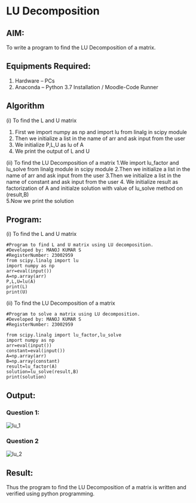 # LU Decomposition 

## AIM:
To write a program to find the LU Decomposition of a matrix.

## Equipments Required:
1. Hardware – PCs
2. Anaconda – Python 3.7 Installation / Moodle-Code Runner

## Algorithm
(i) To find the L and U matrix
1. First we import numpy as np and import lu from linalg in scipy module
2. Then we initialize a list in the name of arr and ask input from the user
3. We initialize P,L,U as lu of A
4. We print the output of L and U
    
(ii) To find the LU Decomposition of a matrix
1.We import lu_factor and lu_solve from linalg module in scipy module
2.Then we initialize a list in the name of arr and ask input from the user
3.Then we initialize a list in the name of constant and ask input from the user
4. We initialize result as  factorization of A and initialze solution with value of lu_solve method on (result,B)  
5.Now we print the solution
## Program:
(i) To find the L and U matrix
```
#Program to find L and U matrix using LU decomposition.
#Developed by: MANOJ KUMAR S 
#RegisterNumber: 23002959
from scipy.linalg import lu
import numpy as np
arr=eval(input())
A=np.array(arr)
P,L,U=lu(A)
print(L)
print(U)
```
(ii) To find the LU Decomposition of a matrix
```
#Program to solve a matrix using LU decomposition.
#Developed by: MANOJ KUMAR S 
#RegisterNumber: 23002959

from scipy.linalg import lu_factor,lu_solve
import numpy as np
arr=eval(input())
constant=eval(input())
A=np.array(arr)
B=np.array(constant)
result=lu_factor(A)
solution=lu_solve(result,B)
print(solution)

```

## Output:
### Question 1:
![lu_1](https://github.com/Mkumar262006/LU-Decomposition/assets/147139472/05b0bed0-5e64-48a6-90db-76e824e41c8f)
### Question 2
![lu_2](https://github.com/Mkumar262006/LU-Decomposition/assets/147139472/eb533d46-81a5-48e6-9634-10706962047e)

## Result:
Thus the program to find the LU Decomposition of a matrix is written and verified using python programming.

